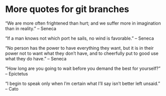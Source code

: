 # More quotes for git branches

“We are more often frightened than hurt; and we suffer more in imagination than in reality.” – Seneca

“If a man knows not which port he sails, no wind is favorable.” – Seneca

“No person has the power to have everything they want, but it is in their power not to want what they don’t have, and to cheerfully put to good use what they do have.” – Seneca

“How long are you going to wait before you demand the best for yourself?” – Epictetus

“I begin to speak only when I’m certain what I’ll say isn’t better left unsaid.” – Cato
